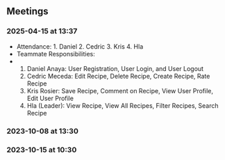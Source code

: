 ## Meetings
### 2025-04-15 at 13:37
- Attendance:
      1. Daniel
      2. Cedric
      3. Kris
      4. Hla
- Teammate Responsibilities:
-   1. Daniel Anaya: User Registration, User Login, and User Logout
    2. Cedric Meceda: Edit Recipe, Delete Recipe, Create Recipe, Rate Recipe
    3. Kris Rosier: Save Recipe, Comment on Recipe, View User Profile, Edit User Profile
    4. Hla (Leader): View Recipe, View All Recipes, Filter Recipes, Search Recipe

### 2023-10-08 at 13:30


### 2023-10-15 at 10:30



